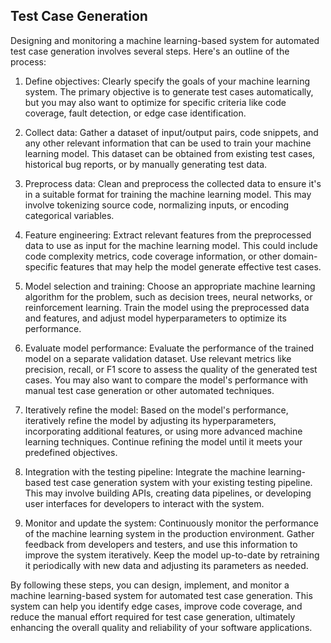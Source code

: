 ## Test Case Generation

Designing and monitoring a machine learning-based system for automated test case generation involves several steps. Here's an outline of the process:

1. Define objectives: Clearly specify the goals of your machine learning system. The primary objective is to generate test cases automatically, but you may also want to optimize for specific criteria like code coverage, fault detection, or edge case identification.

2. Collect data: Gather a dataset of input/output pairs, code snippets, and any other relevant information that can be used to train your machine learning model. This dataset can be obtained from existing test cases, historical bug reports, or by manually generating test data.

3. Preprocess data: Clean and preprocess the collected data to ensure it's in a suitable format for training the machine learning model. This may involve tokenizing source code, normalizing inputs, or encoding categorical variables.

4. Feature engineering: Extract relevant features from the preprocessed data to use as input for the machine learning model. This could include code complexity metrics, code coverage information, or other domain-specific features that may help the model generate effective test cases.

5. Model selection and training: Choose an appropriate machine learning algorithm for the problem, such as decision trees, neural networks, or reinforcement learning. Train the model using the preprocessed data and features, and adjust model hyperparameters to optimize its performance.

6. Evaluate model performance: Evaluate the performance of the trained model on a separate validation dataset. Use relevant metrics like precision, recall, or F1 score to assess the quality of the generated test cases. You may also want to compare the model's performance with manual test case generation or other automated techniques.

7. Iteratively refine the model: Based on the model's performance, iteratively refine the model by adjusting its hyperparameters, incorporating additional features, or using more advanced machine learning techniques. Continue refining the model until it meets your predefined objectives.

8. Integration with the testing pipeline: Integrate the machine learning-based test case generation system with your existing testing pipeline. This may involve building APIs, creating data pipelines, or developing user interfaces for developers to interact with the system.

9. Monitor and update the system: Continuously monitor the performance of the machine learning system in the production environment. Gather feedback from developers and testers, and use this information to improve the system iteratively. Keep the model up-to-date by retraining it periodically with new data and adjusting its parameters as needed.

By following these steps, you can design, implement, and monitor a machine learning-based system for automated test case generation. This system can help you identify edge cases, improve code coverage, and reduce the manual effort required for test case generation, ultimately enhancing the overall quality and reliability of your software applications.